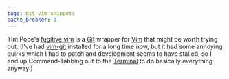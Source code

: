 ```yaml
---
tags: git vim snippets
cache_breaker: 1
---
```


Tim Pope's [fugitive.vim](http://github.com/tpope/vim-fugitive) is a [Git](/wiki/Git) wrapper for [Vim](/wiki/Vim) that might be worth trying out. (I've had [vim-git](http://github.com/motemen/git-vim/tree/master) installed for a long time now, but it had some annoying quirks which I had to patch and development seems to have stalled, so I end up Command-Tabbing out to the [Terminal](/wiki/Terminal) to do basically everything anyway.)
